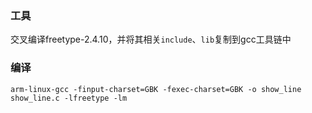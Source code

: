 ### 工具
交叉编译freetype-2.4.10，并将其相关`include`、`lib`复制到gcc工具链中


### 编译
```
arm-linux-gcc -finput-charset=GBK -fexec-charset=GBK -o show_line show_line.c -lfreetype -lm 
```